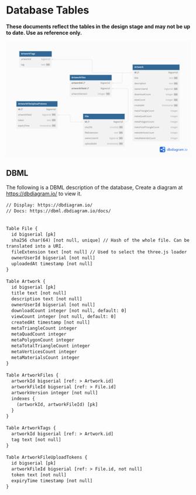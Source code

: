 # Database Tables

**These documents reflect the tables in the design stage and may not be up to date. Use as reference only.**

![Image](./tables.png)

## DBML

The following is a DBML description of the database, Create a diagram at https://dbdiagram.io/ to view it. 

```
// Display: https://dbdiagram.io/
// Docs: https://dbml.dbdiagram.io/docs/


Table File {
  id bigserial [pk]
  sha256 char(64) [not null, unique] // Hash of the whole file. Can be translated into a URI.
  fileExtension text [not null] // Used to select the three.js loader
  ownerUserId bigserial [not null]
  uploadedAt timestamp [not null]
}

Table Artwork {
  id bigserial [pk]
  title text [not null]
  description text [not null]
  ownerUserId bigserial [not null]
  downloadCount integer [not null, default: 0]
  viewCount integer [not null, default: 0]
  createdAt timestamp [not null]
  metaTriangleCount integer
  metaQuadCount integer
  metaPolygonCount integer
  metaTotalTriangleCount integer
  metaVerticesCount integer
  metaMaterialsCount integer
}

Table ArtworkFiles {
  artworkId bigserial [ref: > Artwork.id]
  artworkFileId bigserial [ref: > File.id]
  artworkVersion integer [not null]
  indexes {
    (artworkId, artworkFileId) [pk]
  }
}

Table ArtworkTags {
  artworkId bigserial [ref: > Artwork.id]
  tag text [not null]
}

Table ArtworkFileUploadTokens {
  id bigserial [pk]
  artworkFileId bigserial [ref: > File.id, not null]
  token text [not null]
  expiryTime timestamp [not null]
}
```
